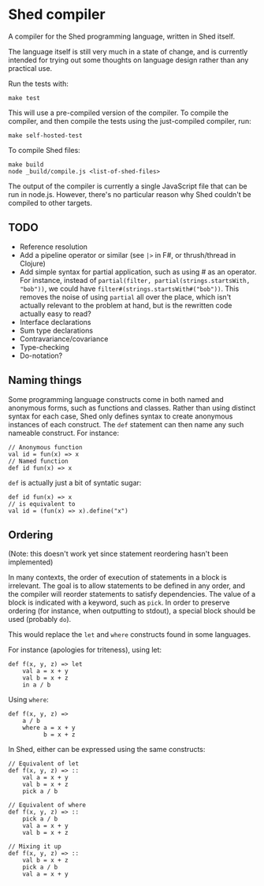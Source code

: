# Shed compiler

A compiler for the Shed programming language, written in Shed itself.

The language itself is still very much in a state of change, and is currently
intended for trying out some thoughts on language design rather than any
practical use.

Run the tests with:

    make test
    
This will use a pre-compiled version of the compiler. To compile the compiler,
and then compile the tests using the just-compiled compiler, run:

    make self-hosted-test
    
To compile Shed files:

    make build
    node _build/compile.js <list-of-shed-files>
    
The output of the compiler is currently a single JavaScript file that can
be run in node.js. However, there's no particular reason why Shed couldn't be
compiled to other targets.

## TODO

* Reference resolution
* Add a pipeline operator or similar (see `|>` in F#, or thrush/thread in Clojure)
* Add simple syntax for partial application, such as using # as an operator. For
  instance, instead of `partial(filter, partial(strings.startsWith, "bob"))`, we could
  have `filter#(strings.startsWith#("bob"))`. This removes the noise of using
  `partial` all over the place, which isn't actually relevant to the problem
  at hand, but is the rewritten code actually easy to read?
* Interface declarations
* Sum type declarations
* Contravariance/covariance
* Type-checking
* Do-notation?

## Naming things

Some programming language constructs come in both named and
anonymous forms, such as functions and classes. Rather than using distinct
syntax for each case, Shed only defines syntax to create anonymous instances of
each construct. The `def` statement can then name any such nameable construct.
For instance:

```
// Anonymous function
val id = fun(x) => x
// Named function
def id fun(x) => x
```

`def` is actually just a bit of syntatic sugar:

```
def id fun(x) => x
// is equivalent to
val id = (fun(x) => x).define("x")
```

## Ordering

(Note: this doesn't work yet since statement reordering hasn't been implemented)

In many contexts, the order of execution of statements in a block is irrelevant.
The goal is to allow statements to be defined in any order,
and the compiler will reorder statements to satisfy dependencies.
The value of a block is indicated with a keyword, such as `pick`.
In order to preserve ordering (for instance, when outputting to stdout),
a special block should be used (probably `do`).

This would replace the `let` and `where` constructs found in some languages.

For instance (apologies for triteness), using let:

```
def f(x, y, z) => let
    val a = x + y
    val b = x + z
    in a / b
```

Using `where`:

```
def f(x, y, z) =>
    a / b
    where a = x + y
          b = x + z
```

In Shed, either can be expressed using the same constructs:

```
// Equivalent of let
def f(x, y, z) => ::
    val a = x + y
    val b = x + z
    pick a / b
    
// Equivalent of where
def f(x, y, z) => ::
    pick a / b
    val a = x + y
    val b = x + z

// Mixing it up
def f(x, y, z) => ::
    val b = x + z
    pick a / b
    val a = x + y
```
